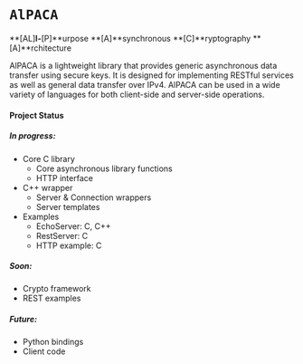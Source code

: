 # `AlPACA`
**[AL]**l-**[P]**urpose **[A]**synchronous **[C]**ryptography **[A]**rchitecture

AlPACA is a lightweight library that provides generic asynchronous data transfer using secure keys.  It is designed for implementing RESTful services as well as general data transfer over IPv4.  AlPACA can be used in a wide variety of languages for both client-side and server-side operations.

#### Project Status

##### In progress:
* Core C library
    * Core asynchronous library functions
    * HTTP interface
* C++ wrapper
    * Server & Connection wrappers
    * Server templates
* Examples
    * EchoServer: C, C++
    * RestServer: C
    * HTTP example: C

##### Soon:
* Crypto framework
* REST examples

##### Future:
* Python bindings
* Client code
